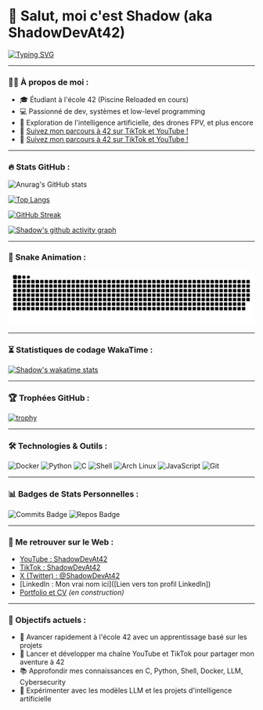 # 👋 Salut, moi c'est Shadow (aka ShadowDevAt42)

[![Typing SVG](https://readme-typing-svg.herokuapp.com/?lines=Développeur+passionné+à+l'école+42;Explorateur+de+la+tech;Curieux+et+ambitieux!&center=true&vCenter=true&width=500&height=50)](https://git.io/typing-svg)

---

### 🧑‍💻 À propos de moi :

- 🎓 Étudiant à l'école 42 (Piscine Reloaded en cours)  
- 💻 Passionné de dev, systèmes et low-level programming  
- 🧠 Exploration de l'intelligence artificielle, des drones FPV, et plus encore  
- 🎥 [Suivez mon parcours à 42 sur TikTok et YouTube !](https://www.tiktok.com/@ShadowDevAt42)
- 🎥 [Suivez mon parcours à 42 sur TikTok et YouTube !](https://www.youtube.com/@ShadowDevAt42)

---

### 🔥 Stats GitHub :

![Anurag's GitHub stats](https://github-readme-stats.vercel.app/api?username=ShadowDevAt42&show_icons=true&theme=radical)

[![Top Langs](https://github-readme-stats.vercel.app/api/top-langs/?username=ShadowDevAt42&layout=compact)](https://github.com/anuraghazra/github-readme-stats)

[![GitHub Streak](https://github-readme-streak-stats.herokuapp.com/?user=ShadowDevAt42&theme=radical)](https://git.io/streak-stats)

[![Shadow's github activity graph](https://github-readme-activity-graph.vercel.app/graph?username=ShadowDevAt42&theme=dracula)](https://github.com/ashutosh00710/github-readme-activity-graph)

---

### 🐍 Snake Animation :

<picture>
  <source media="(prefers-color-scheme: dark)" srcset="https://raw.githubusercontent.com/ShadowDevAt42/ShadowDevAt42/output/github-contribution-grid-snake-dark.svg" />
  <source media="(prefers-color-scheme: light)" srcset="https://raw.githubusercontent.com/ShadowDevAt42/ShadowDevAt42/output/github-contribution-grid-snake.svg" />
  <img alt="github-snake" src="https://raw.githubusercontent.com/ShadowDevAt42/ShadowDevAt42/output/github-contribution-grid-snake.svg" />
</picture>

---

### ⏳ Statistiques de codage WakaTime :

[![Shadow's wakatime stats](https://github-readme-stats.vercel.app/api/wakatime?username=ShadowDevAt42)](https://wakatime.com/@ShadowDevAt42)

---

### 🏆 Trophées GitHub :

[![trophy](https://github-profile-trophy.vercel.app/?username=ShadowDevAt42&theme=radical)](https://github.com/ryo-ma/github-profile-trophy)

---

### 🛠 Technologies & Outils :

![Docker](https://img.shields.io/badge/docker-2496ED?style=for-the-badge&logo=docker&logoColor=white)
![Python](https://img.shields.io/badge/python-3776AB?style=for-the-badge&logo=python&logoColor=white)
![C](https://img.shields.io/badge/C-A8B9CC?style=for-the-badge&logo=c&logoColor=white)
![Shell](https://img.shields.io/badge/shell_script-121011?style=for-the-badge&logo=gnu-bash&logoColor=white)
![Arch Linux](https://img.shields.io/badge/Arch%20Linux-1793D1?style=for-the-badge&logo=arch-linux&logoColor=white)
![JavaScript](https://img.shields.io/badge/javascript-F7DF1E?style=for-the-badge&logo=javascript&logoColor=black)
![Git](https://img.shields.io/badge/git-F05032?style=for-the-badge&logo=git&logoColor=white)

---

### 📊 Badges de Stats Personnelles :

![Commits Badge](https://badges.pufler.dev/commits/monthly/ShadowDevAt42)
![Repos Badge](https://badges.pufler.dev/repos/ShadowDevAt42)

---

### 🔗 Me retrouver sur le Web :

- [YouTube : ShadowDevAt42](https://www.youtube.com/@ShadowDevAt42)
- [TikTok : ShadowDevAt42](https://www.tiktok.com/@ShadowDevAt42)
- [X (Twitter) : @ShadowDevAt42](https://twitter.com/ShadowDevAt42)
- [LinkedIn : Mon vrai nom ici]([Lien vers ton profil LinkedIn])
- [Portfolio et CV](#) *(en construction)*

---

### 🎯 Objectifs actuels :

- 🚀 Avancer rapidement à l'école 42 avec un apprentissage basé sur les projets
- 🎥 Lancer et développer ma chaîne YouTube et TikTok pour partager mon aventure à 42
- 📚 Approfondir mes connaissances en C, Python, Shell, Docker, LLM, Cybersecurity
- 🤖 Expérimenter avec les modèles LLM et les projets d'intelligence artificielle
